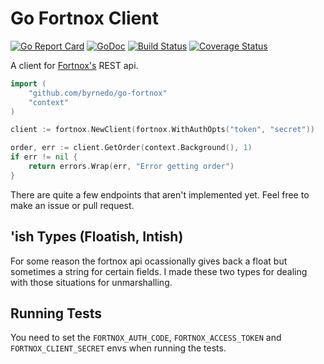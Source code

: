 # Go Fortnox Client

[![Go Report Card](https://goreportcard.com/badge/github.com/byrnedo/go-fortnox)](https://goreportcard.com/report/github.com/byrnedo/go-fortnox) [![GoDoc](https://godoc.org/github.com/byrnedo/go-fortnox?status.svg)](https://godoc.org/github.com/byrnedo/go-fortnox) [![Build Status](https://travis-ci.org/byrnedo/go-fortnox.svg?branch=master)](https://travis-ci.org/byrnedo/go-fortnox) [![Coverage Status](https://coveralls.io/repos/github/byrnedo/go-fortnox/badge.svg?branch=master)](https://coveralls.io/github/byrnedo/go-fortnox?branch=master)

A client for [Fortnox's](https://www.fortnox.se) REST api.

```go
import (
    "github.com/byrnedo/go-fortnox"
    "context"
)

client := fortnox.NewClient(fortnox.WithAuthOpts("token", "secret"))

order, err := client.GetOrder(context.Background(), 1)
if err != nil {
    return errors.Wrap(err, "Error getting order")
}
```

There are quite a few endpoints that aren't implemented yet. Feel free to make an issue or pull request.

## 'ish Types (Floatish, Intish)

For some reason the fortnox api ocassionally gives back a float but sometimes a string for certain fields. 
I made these two types for dealing with those situations for unmarshalling.

## Running Tests

You need to set the `FORTNOX_AUTH_CODE`, `FORTNOX_ACCESS_TOKEN` and `FORTNOX_CLIENT_SECRET` envs when running the tests.
